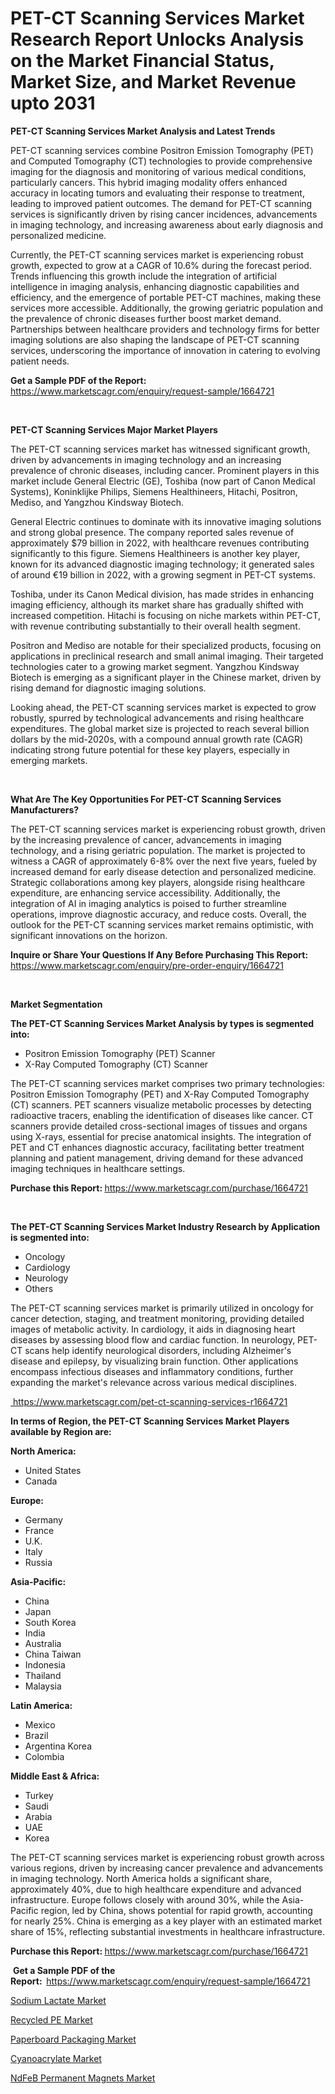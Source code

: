 <p><h1>PET-CT Scanning Services Market Research Report Unlocks Analysis on the Market Financial Status, Market Size, and Market Revenue upto 2031</h1></p><p><strong>PET-CT Scanning Services Market Analysis and Latest Trends</strong></p>
<p><p>PET-CT scanning services combine Positron Emission Tomography (PET) and Computed Tomography (CT) technologies to provide comprehensive imaging for the diagnosis and monitoring of various medical conditions, particularly cancers. This hybrid imaging modality offers enhanced accuracy in locating tumors and evaluating their response to treatment, leading to improved patient outcomes. The demand for PET-CT scanning services is significantly driven by rising cancer incidences, advancements in imaging technology, and increasing awareness about early diagnosis and personalized medicine.</p><p>Currently, the PET-CT scanning services market is experiencing robust growth, expected to grow at a CAGR of 10.6% during the forecast period. Trends influencing this growth include the integration of artificial intelligence in imaging analysis, enhancing diagnostic capabilities and efficiency, and the emergence of portable PET-CT machines, making these services more accessible. Additionally, the growing geriatric population and the prevalence of chronic diseases further boost market demand. Partnerships between healthcare providers and technology firms for better imaging solutions are also shaping the landscape of PET-CT scanning services, underscoring the importance of innovation in catering to evolving patient needs.</p></p>
<p><strong>Get a Sample PDF of the Report:&nbsp;</strong> <a href="https://www.marketscagr.com/enquiry/request-sample/1664721?utm_campaign=1884&utm_medium=2&utm_source=Github&utm_content=ia&utm_term=09122024&utm_id=pet-ct-scanning-services">https://www.marketscagr.com/enquiry/request-sample/1664721</a></p>
<p>&nbsp;</p>
<p><strong>PET-CT Scanning Services Major Market Players</strong></p>
<p><p>The PET-CT scanning services market has witnessed significant growth, driven by advancements in imaging technology and an increasing prevalence of chronic diseases, including cancer. Prominent players in this market include General Electric (GE), Toshiba (now part of Canon Medical Systems), Koninklijke Philips, Siemens Healthineers, Hitachi, Positron, Mediso, and Yangzhou Kindsway Biotech.</p><p>General Electric continues to dominate with its innovative imaging solutions and strong global presence. The company reported sales revenue of approximately $79 billion in 2022, with healthcare revenues contributing significantly to this figure. Siemens Healthineers is another key player, known for its advanced diagnostic imaging technology; it generated sales of around €19 billion in 2022, with a growing segment in PET-CT systems.</p><p>Toshiba, under its Canon Medical division, has made strides in enhancing imaging efficiency, although its market share has gradually shifted with increased competition. Hitachi is focusing on niche markets within PET-CT, with revenue contributing substantially to their overall health segment.</p><p>Positron and Mediso are notable for their specialized products, focusing on applications in preclinical research and small animal imaging. Their targeted technologies cater to a growing market segment. Yangzhou Kindsway Biotech is emerging as a significant player in the Chinese market, driven by rising demand for diagnostic imaging solutions.</p><p>Looking ahead, the PET-CT scanning services market is expected to grow robustly, spurred by technological advancements and rising healthcare expenditures. The global market size is projected to reach several billion dollars by the mid-2020s, with a compound annual growth rate (CAGR) indicating strong future potential for these key players, especially in emerging markets.</p></p>
<p>&nbsp;</p>
<p><strong>What Are The Key Opportunities For PET-CT Scanning Services Manufacturers?</strong></p>
<p><p>The PET-CT scanning services market is experiencing robust growth, driven by the increasing prevalence of cancer, advancements in imaging technology, and a rising geriatric population. The market is projected to witness a CAGR of approximately 6-8% over the next five years, fueled by increased demand for early disease detection and personalized medicine. Strategic collaborations among key players, alongside rising healthcare expenditure, are enhancing service accessibility. Additionally, the integration of AI in imaging analytics is poised to further streamline operations, improve diagnostic accuracy, and reduce costs. Overall, the outlook for the PET-CT scanning services market remains optimistic, with significant innovations on the horizon.</p></p>
<p><strong>Inquire or Share Your Questions If Any Before Purchasing This Report:</strong> <a href="https://www.marketscagr.com/enquiry/pre-order-enquiry/1664721?utm_campaign=1884&utm_medium=2&utm_source=Github&utm_content=ia&utm_term=09122024&utm_id=pet-ct-scanning-services">https://www.marketscagr.com/enquiry/pre-order-enquiry/1664721</a></p>
<p>&nbsp;</p>
<p><strong>Market Segmentation</strong></p>
<p><strong>The PET-CT Scanning Services Market Analysis by types is segmented into:</strong></p>
<p><ul><li>Positron Emission Tomography (PET) Scanner</li><li>X-Ray Computed Tomography (CT) Scanner</li></ul></p>
<p><p>The PET-CT scanning services market comprises two primary technologies: Positron Emission Tomography (PET) and X-Ray Computed Tomography (CT) scanners. PET scanners visualize metabolic processes by detecting radioactive tracers, enabling the identification of diseases like cancer. CT scanners provide detailed cross-sectional images of tissues and organs using X-rays, essential for precise anatomical insights. The integration of PET and CT enhances diagnostic accuracy, facilitating better treatment planning and patient management, driving demand for these advanced imaging techniques in healthcare settings.</p></p>
<p><strong>Purchase this Report:&nbsp;</strong><a href="https://www.marketscagr.com/purchase/1664721?utm_campaign=1884&utm_medium=2&utm_source=Github&utm_content=ia&utm_term=09122024&utm_id=pet-ct-scanning-services">https://www.marketscagr.com/purchase/1664721</a></p>
<p>&nbsp;</p>
<p><strong>The PET-CT Scanning Services Market Industry Research by Application is segmented into:</strong></p>
<p><ul><li>Oncology</li><li>Cardiology</li><li>Neurology</li><li>Others</li></ul></p>
<p><p>The PET-CT scanning services market is primarily utilized in oncology for cancer detection, staging, and treatment monitoring, providing detailed images of metabolic activity. In cardiology, it aids in diagnosing heart diseases by assessing blood flow and cardiac function. In neurology, PET-CT scans help identify neurological disorders, including Alzheimer's disease and epilepsy, by visualizing brain function. Other applications encompass infectious diseases and inflammatory conditions, further expanding the market's relevance across various medical disciplines.</p></p>
<p><a href="https://www.marketscagr.com/pet-ct-scanning-services-r1664721?utm_campaign=1884&utm_medium=2&utm_source=Github&utm_content=ia&utm_term=09122024&utm_id=pet-ct-scanning-services">&nbsp;https://www.marketscagr.com/pet-ct-scanning-services-r1664721</a></p>
<p><strong>In terms of Region, the PET-CT Scanning Services Market Players available by Region are:</strong></p>
<p>
    <p> <strong> North America: </strong>
        <ul>
            <li>United States</li>
            <li>Canada</li>
        </ul>
        </p> 
    <p> <strong> Europe: </strong>
        <ul>
            <li>Germany</li>
            <li>France</li>
            <li>U.K.</li>
            <li>Italy</li>
            <li>Russia</li>
        </ul>
        </p> 
    <p> <strong> Asia-Pacific: </strong>
        <ul>
            <li>China</li>
            <li>Japan</li>
            <li>South Korea</li>
            <li>India</li>
            <li>Australia</li>
            <li>China Taiwan</li>
            <li>Indonesia</li>
            <li>Thailand</li>
            <li>Malaysia</li>
        </ul>
        </p> 
    <p> <strong> Latin America: </strong>
        <ul>
            <li>Mexico</li>
            <li>Brazil</li>
            <li>Argentina Korea</li>
            <li>Colombia</li>
        </ul>
        </p> 
    <p> <strong> Middle East & Africa: </strong>
        <ul>
            <li>Turkey</li>
            <li>Saudi</li>
            <li>Arabia</li>
            <li>UAE</li>
            <li>Korea</li>
        </ul>
    </p>
    </p>
<p><p>The PET-CT scanning services market is experiencing robust growth across various regions, driven by increasing cancer prevalence and advancements in imaging technology. North America holds a significant share, approximately 40%, due to high healthcare expenditure and advanced infrastructure. Europe follows closely with around 30%, while the Asia-Pacific region, led by China, shows potential for rapid growth, accounting for nearly 25%. China is emerging as a key player with an estimated market share of 15%, reflecting substantial investments in healthcare infrastructure.</p></p>
<p><strong>Purchase this Report: </strong><a href="https://www.marketscagr.com/purchase/1664721?utm_campaign=1884&utm_medium=2&utm_source=Github&utm_content=ia&utm_term=09122024&utm_id=pet-ct-scanning-services">https://www.marketscagr.com/purchase/1664721</a></p>
<p>&nbsp;<strong>Get a Sample PDF of the Report:&nbsp;&nbsp;</strong><a href="https://www.marketscagr.com/enquiry/request-sample/1664721?utm_campaign=1884&utm_medium=2&utm_source=Github&utm_content=ia&utm_term=09122024&utm_id=pet-ct-scanning-services">https://www.marketscagr.com/enquiry/request-sample/1664721</a></p>
<p><strong></strong></p>
<p><p><a href="https://www.linkedin.com/pulse/sodium-lactate-market-insights-industry-development-projected-h1r5e?utm_campaign=1884&utm_medium=2&utm_source=Github&utm_content=ia&utm_term=09122024&utm_id=pet-ct-scanning-services">Sodium Lactate Market</a></p><p><a href="https://www.linkedin.com/pulse/in-depth-recycled-pe-market-report-size-share-growth-potential-ocbtc?utm_campaign=1884&utm_medium=2&utm_source=Github&utm_content=ia&utm_term=09122024&utm_id=pet-ct-scanning-services">Recycled PE Market</a></p><p><a href="https://www.linkedin.com/pulse/north-americas-paperboard-packaging-market-size-share-dlwmc?utm_campaign=1884&utm_medium=2&utm_source=Github&utm_content=ia&utm_term=09122024&utm_id=pet-ct-scanning-services">Paperboard Packaging Market</a></p><p><a href="https://www.linkedin.com/pulse/insights-cyanoacrylate-market-2024-2031-growth-segmentation-wfwac?utm_campaign=1884&utm_medium=2&utm_source=Github&utm_content=ia&utm_term=09122024&utm_id=pet-ct-scanning-services">Cyanoacrylate Market</a></p><p><a href="https://www.linkedin.com/pulse/ndfeb-permanent-magnets-market-overview-industry-growth-worth-mp4dc?utm_campaign=1884&utm_medium=2&utm_source=Github&utm_content=ia&utm_term=09122024&utm_id=pet-ct-scanning-services">NdFeB Permanent Magnets Market</a></p></p>
